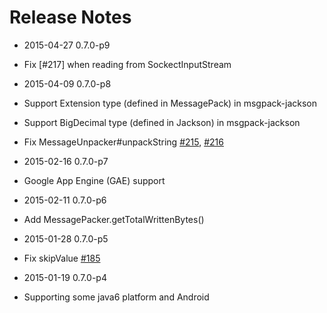 # Release Notes

* 2015-04-27 0.7.0-p9
 * Fix [#217] when reading from SockectInputStream 

* 2015-04-09 0.7.0-p8
 * Support Extension type (defined in MessagePack) in msgpack-jackson
 * Support BigDecimal type (defined in Jackson) in msgpack-jackson
 * Fix MessageUnpacker#unpackString [#215](https://github.com/msgpack/msgpack-java/pull/215), [#216](https://github.com/msgpack/msgpack-java/pull/216)

* 2015-02-16 0.7.0-p7
 * Google App Engine (GAE) support

* 2015-02-11 0.7.0-p6
 * Add MessagePacker.getTotalWrittenBytes()

* 2015-01-28 0.7.0-p5
 * Fix skipValue [#185](https://github.com/msgpack/msgpack-java/pull/185)

* 2015-01-19 0.7.0-p4
 * Supporting some java6 platform and Android

 
